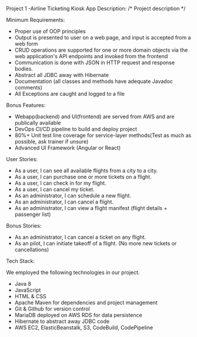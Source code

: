 Project 1 -Airline Ticketing Kiosk App
Description:
/* Project description */


Minimum Requirements:
    
- Proper use of OOP principles
- Output is presented to user on a web page, and input is accepted from a web form
- CRUD operations are supported for one or more domain objects via the web application's API endpoints and invoked from the frontend
- Communication is done with JSON in HTTP request and response bodies.
- Abstract all JDBC away with Hibernate
- Documentation (all classes and methods have adequate Javadoc comments)
- All Exceptions are caught and logged to a file

Bonus Features:

- Webapp(backend) and UI(frontend) are served from AWS and are publically available
- DevOps CI/CD pipeline to build and deploy project
- 80%+ Unit test line coverage for service-layer methods(Test as much as possible, ask trainer if unsure)
- Advanced UI Framework (Angular or React)

User Stories:

- As a user, I can see all available flights from a city to a city.
- As a user, I can purchase one or more tickets on a flight.
- As a user, I can check in for my flight.
- As a user, I can cancel my ticket.
- As an administrator, I can schedule a new flight.
- As an administrator, I can cancel a flight.
- As an administrator, I can view a flight manifest (flight details + passenger list)

Bonus Stories:

- As an administrator, I can cancel a ticket on any flight.
- As an pilot, I can initiate takeoff of a flight. (No more new tickets or cancellations)

Tech Stack:

We employed the following technologies in our project.

- Java 8
- JavaScript
- HTML & CSS
- Apache Maven for dependencies and project management
- Git & Github for version control
- MariaDB deployed on AWS RDS for data persistence
- Hibernate to abstract away JDBC code
- AWS EC2, ElasticBeanstalk, S3, CodeBuild, CodePipeline
